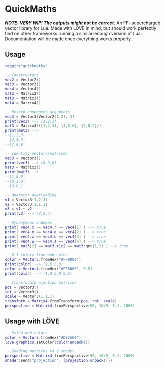 # QuickMaths
***NOTE: VERY WIP! The outputs might not be correct.***
An FFI-supercharged vector library for Lua.
Made with LÖVE in mind, but should work perfectly find on other frameworks running a similar-enough version of Lua.
Documentation will be made once everything works properly.

## Usage

```lua
require"quickmaths"

-- Constructors
vec2 = Vector2()
vec3 = Vector3()
vec4 = Vector4()
mat2 = Matrix2()
mat3 = Matrix3()
mat4 = Matrix4()

-- Nested component arguments
vec3 = Vector3(Vector2(1,2), 3)
print(vec3) --> (1,2,3)
mat3 = Matrix3({{1,2,3}, {4,5,6}, {7,8,9}})
print(mat3) -->
--|1,2,3|
--|4,5,6|
--|7,8,9|

-- Identity vectors/matrices
vec3 = Vector3()
print(vec3) --> (0,0,0)
mat3 = Matrix3()
print(mat3) -->
--|1,0,0|
--|0,1,0|
--|0,0,1|

-- Operator overloading
v1 = Vector3(1,2,3)
v2 = Vector3(1,1,1)
v3 = v1 + v2
print(v3) --> (2,3,4)

-- Synonymous indexes
print( vec4.x == vec4.r == vec4[1] ) --> true
print( vec4.y == vec4.g == vec4[2] ) --> true
print( vec4.z == vec4.b == vec4[3] ) --> true
print( vec4.w == vec4.a == vec4[4] ) --> true
print( mat3[2] == mat3.r1c2 == mat3:get(1,2) ) --> true

-- 0-1 colors from web color
color = Vector3.fromHex("#FF8000")
print(color) --> (1,0.5,0)
color = Vector4.fromHex("#FF8000", 0.5)
print(color) --> (1,0.5,0,0.5)

-- Transform/projection matrices
pos = Vector3()
rot = Vector3()
scale = Vector3(1,1,1)
transform = Matrix4.fromTransform(pos, rot, scale)
perspective = Matrix4.fromPerspective(90, 16/9, 0.1, 1000)
```

## Usage with LÖVE

```lua
-- Using web colors
color = Vector3.fromHex("#DE2A6E")
love.graphics.setColor(color:unpack())

-- Sending matrices to a shader
perspective = Matrix4.fromPerspective(90, 16/9, 0.1, 1000)
shader:send("projection", {projection:unpack()})
```